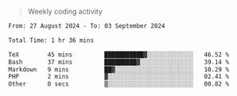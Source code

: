 > Weekly coding activity
<!--START_SECTION:waka-->

```txt
From: 27 August 2024 - To: 03 September 2024

Total Time: 1 hr 36 mins

TeX        45 mins         ███████████▓░░░░░░░░░░░░░   46.52 %
Bash       37 mins         █████████▓░░░░░░░░░░░░░░░   39.14 %
Markdown   9 mins          ██▓░░░░░░░░░░░░░░░░░░░░░░   10.29 %
PHP        2 mins          ▓░░░░░░░░░░░░░░░░░░░░░░░░   02.41 %
Other      0 secs          ▒░░░░░░░░░░░░░░░░░░░░░░░░   00.82 %
```

<!--END_SECTION:waka-->
